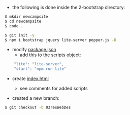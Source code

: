 - the following is done inside the 2-bootstrap directory:

```bash
$ mkdir newcampsite
$ cd newcampsite
$ code .
```

```bash
$ git init -y
$ npm i bootstrap jquery lite-server popper.js -D
```


- modify [package.json](package.json)
  - add this to the scripts object:

```javascript
    "lite": "lite-server",
    "start": "npm run lite"
```

- create [index.html](index.html)
  - see comments for added scripts

- created a new branch:

```bash
$ git checkout -b 03resWebDes
```